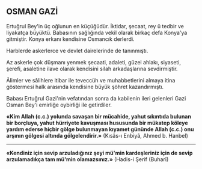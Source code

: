 ## OSMAN GAZİ

Ertuğrul Bey'in üç oğlunun en küçüğüdür. İktidar, şecaat, rey ü tedbir ve liyakatça büyüktü. Babasının sağlığında vekil olarak birkaç defa Konya'ya gitmiştir. Konya erkanı kendisine Osmancık derlerdi.

Harblerde askerlerce ve devlet dairelerinde de tanınmıştı.

Az askerle çok düşmanı yenmek şecaati, adaleti, güzel ahlakı, siyaseti, şerefi, asaletine ilave olarak kendisini silah arkadaşlarına sevdirmiştir.

Âlimler ve sâlihlere itibar ile teveccüh ve muhabbetlerini almaya itina göstermesi halk arasında kendisine büyük şöhret kazandırmış­tı.

Babası Ertuğrul Gazi'nin vefatından sonra da kabilenin ileri gelenleri Gazi Osman Bey'i emirliğe oybirliği ile getirdiler.

**«Kim Allah (c.c.) yolunda savaşan bir mü­cahide, yahut sıkıntıda bulunan bir borçluya, yahut hürriyete kavuşması hususunda bir mükatep köleye yardım ederse hiçbir gölge bulun­mayan kıyamet gününde Allah (c.c.) onu arşı­nın gölgesi altında gölgelendirir.»** (Kısâs-ı Enbiyâ, Ahmed b. Hanbel)

*******

**«Kendiniz için sevip arzuladığınız şeyi mü'min kardeşleriniz için de sevip arzulamadıkça tam mü'min olamazsınız.»** (Hadis-i Şerif (Buharî)
